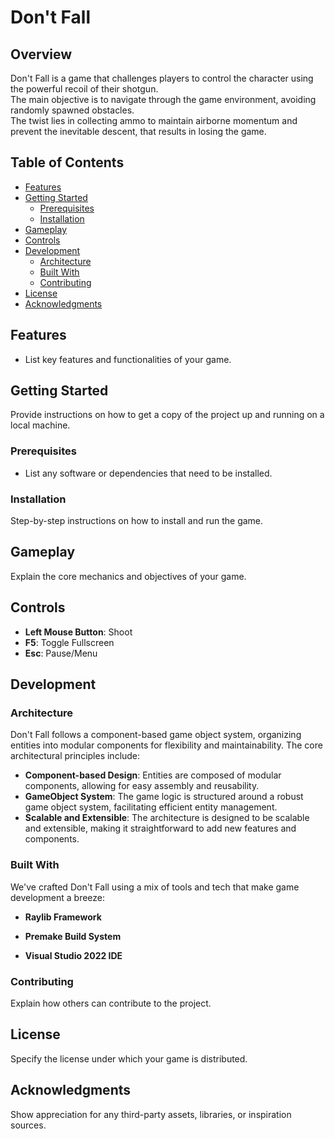 # Don't Fall

## Overview
Don't Fall is a game that challenges players to control the character using the powerful recoil of their shotgun.  
The main objective is to navigate through the game environment, avoiding randomly spawned obstacles.  
The twist lies in collecting ammo to maintain airborne momentum and prevent the inevitable descent, that results in losing the game.

## Table of Contents
- [Features](#features)
- [Getting Started](#getting-started)
  - [Prerequisites](#prerequisites)
  - [Installation](#installation)
- [Gameplay](#gameplay)
- [Controls](#controls)
- [Development](#development)
  - [Architecture](#architecture)
  - [Built With](#built-with)
  - [Contributing](#contributing)
- [License](#license)
- [Acknowledgments](#acknowledgments)

## Features
- List key features and functionalities of your game.

## Getting Started
Provide instructions on how to get a copy of the project up and running on a local machine.

### Prerequisites
- List any software or dependencies that need to be installed.

### Installation
Step-by-step instructions on how to install and run the game.

## Gameplay
Explain the core mechanics and objectives of your game.

## Controls
- **Left Mouse Button**: Shoot
- **F5**: Toggle Fullscreen
- **Esc**: Pause/Menu

## Development
### Architecture
Don't Fall follows a component-based game object system, organizing entities into modular components for flexibility and maintainability. The core architectural principles include:

- **Component-based Design**: Entities are composed of modular components, allowing for easy assembly and reusability.
- **GameObject System**: The game logic is structured around a robust game object system, facilitating efficient entity management.
- **Scalable and Extensible**: The architecture is designed to be scalable and extensible, making it straightforward to add new features and components.

### Built With
We've crafted Don't Fall using a mix of tools and tech that make game development a breeze:

- **Raylib Framework**

- **Premake Build System**

- **Visual Studio 2022 IDE**

### Contributing
Explain how others can contribute to the project.

## License
Specify the license under which your game is distributed.

## Acknowledgments
Show appreciation for any third-party assets, libraries, or inspiration sources.
